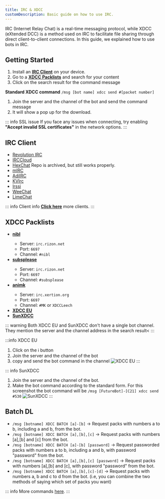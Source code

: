 ```yaml
---
title: IRC & XDCC
customDescription: Basic guide on how to use IRC.
---
```


<GradientCard tag="IRC & XDCC" description="Basic guide on how to use IRC" theme="turquoise" variant="thin"/>

IRC (Internet Relay Chat) is a real-time messaging protocol, while XDCC (eXtended DCC) is a method used on IRC to facilitate file sharing through direct client-to-client connections. In this guide, we explained how to use bots in IRC.
<br>

## Getting Started
1. Install an [**IRC Client**](#irc-client) on your device.
2. Go to a [**XDCC Packlists**](#xdcc-packlists) and search for your content
3. Click on the search result for the command message 

**Standard XDCC command** `/msg [bot name] xdcc send #[packet number]`


1. Join the server and the channel of the bot and send the command message
2. It will show a pop up for the download.

::: info SSL issue
If you face any issues when connecting, try enabling **"Accept invalid SSL certificates"** in the network options.
:::


## IRC Client
- [Revolution IRC](https://f-droid.org/packages/io.mrarm.irc/) <Badge type="info" text="Android" />
- [IRCCloud](https://github.com/irccloud/android) <Badge type="info" text="Android" />
- [HexChat](https://hexchat.github.io/)	<Badge type="info" text="Windows" /><tooltip>Repo is archived, but still works properly.</tooltip>
- [mIRC](https://www.mirc.com/)	<Badge type="info" text="Windows" />
- [AdiIRC](https://adiirc.com/)	<Badge type="info" text="Windows" />
- [KVIrc](https://github.com/kvirc/KVIrc/releases) <Badge type="info" text="Windows" /><Badge type="info" text="Linux" /><Badge type="info" text="macOS" />
- [Irssi](https://irssi.org/) <Badge type="info" text="Linux" />
- [WeeChat](https://weechat.org/) <Badge type="info" text="Linux" /><Badge type="info" text="macOS" />
- [LimeChat](https://apps.apple.com/us/app/limechat/id414030210) <Badge type="info" text="macOS" />


::: info Client info
[**Click here**](https://ircv3.net/software/clients) more clients.
:::


## XDCC Packlists
- [**nibl**](https://nibl.co.uk/search)	<Badge type="info" text="Anime" />
	- Server: `irc.rizon.net`
	- Port: `6697`
	- Channel: `#nibl`
- [**subsplease**](https://subsplease.org/xdcc/) <Badge type="info" text="Anime" />
	- Server: `irc.rizon.net`
	- Port: `6697`
	- Channel: `#subsplease`
- [**animk**](https://animk.info/xdcc/) <Badge type="info" text="Anime" />
	- Server: `irc.xertion.org`
	- Port: `6697`
	- Channel: `#MK` or `XDCCLeech`
- [**XDCC EU**](https://www.xdcc.eu/) <Badge type="info" text="General" />
- [**SunXDCC**](https://sunxdcc.com/) <Badge type="info" text="General" />


::: warning Both XDCC EU and SunXDCC don't have a single bot channel. They mention the server and the channel address in the search result<
:::


:::info XDCC EU
1. Click on the ℹ️ button
2. Join the server and the channel of the bot
3. copy and send the bot command in the channel
    ![XDCC EU](/ss/irc/xdcceu.png)
:::

::: info SunXDCC
1. Join the server and the channel of the bot. 
2. Make the bot command according to the standard form. For this screenshot the bot command will be `/msg [FutureBot]-[C21] xdcc send #530`
	![SunXDCC](/ss/irc/sunxdcc.png)
:::

## Batch DL

- `/msg [botname] XDCC BATCH [a]-[b]` → Request packs with numbers a to b, including a and b, from the bot.
- `/msg [botname] XDCC BATCH [a],[b],[c]` → Request packs with numbers [a],[b] and [c] from the bot.
- `/msg [botname] XDCC BATCH [a]-[b] [password]` → Request passworded packs with numbers a to b, including a and b, with password "password" from the bot.
- `/msg [botname] XDCC BATCH [a],[b],[c] [password]` → Request packs with numbers [a],[b] and [c], with password "password" from the bot.
- `/msg [botname] XDCC BATCH [a],[b],[c]-[d]` → Request packs with numbers a, b and c to d from the bot. (i.e, you can combine the two methods of saying which set of packs you want)


::: info More commands [here](https://wiki.xertion.org/w/XDCC_Commands).
:::

